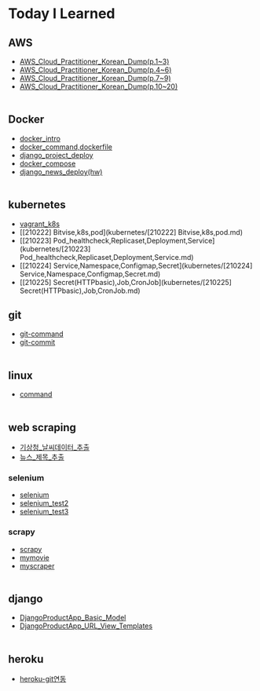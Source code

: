 # Today I Learned

## AWS
- [AWS_Cloud_Practitioner_Korean_Dump(p.1~3)](AWS/AWS_Cloud_Practitioner_Korean_Dump(p.1~3).md)
- [AWS_Cloud_Practitioner_Korean_Dump(p.4~6)](AWS/AWS_Cloud_Practitioner_Korean_Dump(p.4~6).md)
- [AWS_Cloud_Practitioner_Korean_Dump(p.7~9)](AWS/AWS_Cloud_Practitioner_Korean_Dump(p.7~9).md)
- [AWS_Cloud_Practitioner_Korean_Dump(p.10~20)](AWS/AWS_Cloud_Practitioner_Korean_Dump(p.10~20).md)
<br/><br/>

## Docker
- [docker_intro](Docker/docker_intro.md)
- [docker_command,dockerfile](Docker/docker_command,dockerfile.md)
- [django_project_deploy](Docker/django_project_deploy.md)
- [docker_compose](Docker/docker_compose.md)
- [django_news_deploy(hw)](Docker/django_news_deploy(hw).md)
  <br/><br/>

## kubernetes
- [vagrant_k8s](kubernetes/vagrant_k8s.md)
- [[210222] Bitvise,k8s,pod](kubernetes/[210222] Bitvise,k8s,pod.md)
- [[210223] Pod_healthcheck,Replicaset,Deployment,Service](kubernetes/[210223] Pod_healthcheck,Replicaset,Deployment,Service.md)
- [[210224] Service,Namespace,Configmap,Secret](kubernetes/[210224] Service,Namespace,Configmap,Secret.md)
- [[210225] Secret(HTTPbasic),Job,CronJob](kubernetes/[210225] Secret(HTTPbasic),Job,CronJob.md)

## git
- [git-command](git/git-command.md)
- [git-commit](git/git-commit.md)
<br/><br/>


## linux
- [command](linux/command.md)
<br/><br/>


## web scraping
- [기상청_날씨데이터_추출](https://github.com/mementohaeri/TIL/blob/master/web_scrapnig/기상청_날씨데이터_추출.ipynb)
- [뉴스_제목_추출](https://github.com/mementohaeri/TIL/blob/master/web_scrapnig/뉴스_제목_추출.ipynb)
### selenium
- [selenium](web_scrapnig/selenium/selenium.md)
- [selenium_test2](web_scrapnig/selenium/selenium_test2.py)
- [selenium_test3](web_scrapnig/selenium/selenium_test3.py)
### scrapy
- [scrapy](web_scrapnig/scrapy/scrapy.md)
- [mymovie](web_scrapnig/scrapy/mymovie)
- [myscraper](web_scrapnig/scrapy/myscraper)
  <br/><br/>


## django
- [DjangoProductApp_Basic_Model](django/DjangoProductApp_Basic_Model.md)
- [DjangoProductApp_URL_View_Templates](django/DjangoProductApp_URL_View_Templates.md)
<br/><br/>

## heroku
- [heroku-git연동](heroku/heroku-git연동.md)

<br/>
